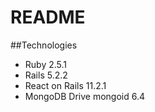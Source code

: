 # README

##Technologies

* Ruby 2.5.1
* Rails 5.2.2
* React on Rails 11.2.1
* MongoDB Drive mongoid 6.4
